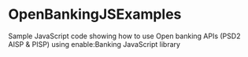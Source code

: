 # OpenBankingJSExamples
Sample JavaScript code showing how to use Open banking APIs (PSD2 AISP &amp; PISP) using enable:Banking JavaScript library
